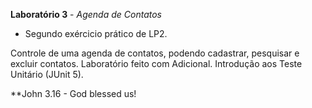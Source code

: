 **Laboratório 3** - *Agenda de Contatos*

- Segundo exércicio prático de LP2.

Controle de uma agenda de contatos, podendo cadastrar, pesquisar e excluir contatos. Laboratório feito com Adicional. Introdução aos Teste Unitário (JUnit 5).

**John 3.16 - God blessed us!
